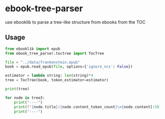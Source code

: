 # ebook-tree-parser

use ebooklib to parse a tree-like structure from ebooks from the TOC

## Usage

```python
from ebooklib import epub
from ebook_tree_parser.toctree import TocTree

file = "../data/frankenstein.epub"
book = epub.read_epub(file, options={'ignore_ncx': False})

estimator = lambda string: len(string)*4
tree = TocTree(book, token_estimator=estimator)

print(tree)

for node in tree3:
    print("----")
    print(f"{node.title}|{node.content_token_count}\n{node.content[:50]}")
    print("----")
```

